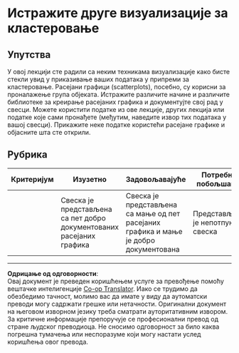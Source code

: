 <!--
CO_OP_TRANSLATOR_METADATA:
{
  "original_hash": "589fa015a5e7d9e67bd629f7d47b53de",
  "translation_date": "2025-09-05T12:17:06+00:00",
  "source_file": "5-Clustering/1-Visualize/assignment.md",
  "language_code": "sr"
}
-->
# Истражите друге визуализације за кластеровање

## Упутства

У овој лекцији сте радили са неким техникама визуализације како бисте стекли увид у приказивање ваших података у припреми за кластеровање. Расејани графици (scatterplots), посебно, су корисни за проналажење група објеката. Истражите различите начине и различите библиотеке за креирање расејаних графика и документујте свој рад у свесци. Можете користити податке из ове лекције, других лекција или податке које сами пронађете (међутим, наведите извор тих података у вашој свесци). Прикажите неке податке користећи расејане графике и објасните шта сте открили.

## Рубрика

| Критеријум | Изузетно                                                      | Задовољавајуће                                                                         | Потребно побољшање                 |
| ---------- | ------------------------------------------------------------ | -------------------------------------------------------------------------------------- | ---------------------------------- |
|            | Свеска је представљена са пет добро документованих расејаних графика | Свеска је представљена са мање од пет расејаних графика и мање је добро документована | Представљена је непотпуна свеска |

---

**Одрицање од одговорности**:  
Овај документ је преведен коришћењем услуге за превођење помоћу вештачке интелигенције [Co-op Translator](https://github.com/Azure/co-op-translator). Иако се трудимо да обезбедимо тачност, молимо вас да имате у виду да аутоматски преводи могу садржати грешке или нетачности. Оригинални документ на његовом изворном језику треба сматрати ауторитативним извором. За критичне информације препоручује се професионални превод од стране људског преводиоца. Не сносимо одговорност за било каква погрешна тумачења или неспоразуме који могу настати услед коришћења овог превода.